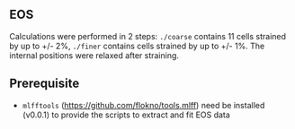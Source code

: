 ## EOS

Calculations were performed in 2 steps: `./coarse` contains 11 cells strained by up to +/- 2%, `./finer` contains cells strained by up to +/- 1%. The internal positions were relaxed after straining.

## Prerequisite

- `mlfftools` (https://github.com/flokno/tools.mlff) need be installed (v0.0.1) to provide the scripts to extract and fit EOS data